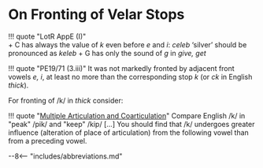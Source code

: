 # On Fronting of Velar Stops

!!! quote "LotR AppE (I)"	
	+ C has always the value of *k* even before *e* and *i*: *celeb* ‘silver’ should be pronounced as *keleb*
	+ G has only the sound of *g* in *give, get*

!!! quote "PE19/71 (3.iii)"	
	It was not markedly fronted by adjacent front vowels *e, i*, at least no more than the corresponding stop *k* (or *ck* in English *thick*).
	
For fronting of /k/ in *thick* consider:

!!! quote "[Multiple Articulation and Coarticulation](http://www.phon.ox.ac.uk/jcoleman/MULTART_unicode.html)"
	Compare English /k/ in "peak" /pik/ and "keep" /kip/ \[...\] You should find that /k/ undergoes greater influence (alteration of place of articulation) from the following vowel than from a preceding vowel.

--8<-- "includes/abbreviations.md"